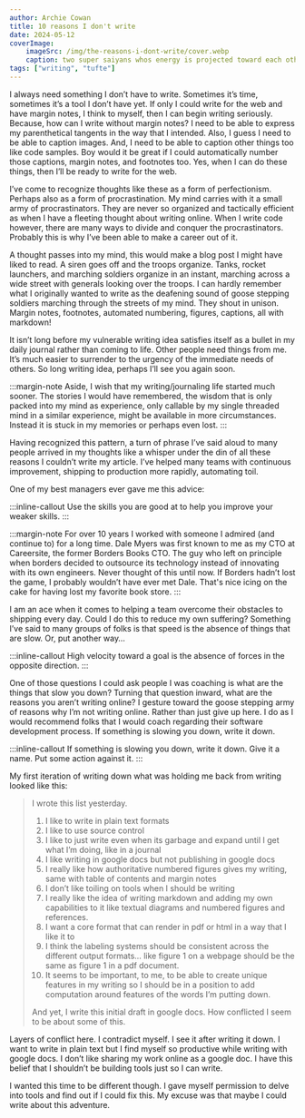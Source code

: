 ```yaml
---
author: Archie Cowan
title: 10 reasons I don't write
date: 2024-05-12
coverImage:
    imageSrc: /img/the-reasons-i-dont-write/cover.webp
    caption: two super saiyans whos energy is projected toward each other with a shallow depth of field, intense faces
tags: ["writing", "tufte"]
---
```


I always need something I don’t have to write. Sometimes it’s time, sometimes it’s a tool I don’t have yet. If only I could write for the web and have margin notes, I think to myself, then I can begin writing seriously. Because, how can I write without margin notes? I need to be able to express my parenthetical tangents in the way that I intended. Also, I guess I need to be able to caption images. And, I need to be able to caption other things too like code samples. Boy would it be great if I could automatically number those captions, margin notes, and footnotes too. Yes, when I can do these things, then I’ll be ready to write for the web.

I’ve come to recognize thoughts like these as a form of perfectionism. Perhaps also as a form of procrastination. My mind carries with it a small army of procrastinators. They are never so organized and tactically efficient as when I have a fleeting thought about writing online. When I write code however, there are many ways to divide and conquer the procrastinators. Probably this is why I’ve been able to make a career out of it.

A thought passes into my mind, this would make a blog post I might have liked to read. A siren goes off and the troops organize. Tanks, rocket launchers, and marching soldiers organize in an instant, marching across a wide street with generals looking over the troops. I can hardly remember what I originally wanted to write as the deafening sound of goose stepping soldiers marching through the streets of my mind. They shout in unison. Margin notes, footnotes, automated numbering, figures, captions, all with markdown!

It isn’t long before my vulnerable writing idea satisfies itself as a bullet in my daily journal rather than coming to life. Other people need things from me. It’s much easier to surrender to the urgency of the immediate needs of others. So long writing idea, perhaps I’ll see you again soon.

:::margin-note
Aside, I wish that my writing/journaling life started much sooner. The stories I would have remembered, the wisdom that is only packed into my mind as experience, only callable by my single threaded mind in a similar experience, might be available in more circumstances. Instead it is stuck in my memories or perhaps even lost.
:::

Having recognized this pattern, a turn of phrase I’ve said aloud to many people arrived in my thoughts like a whisper under the din of all these reasons I couldn’t write my article. I’ve helped many teams with continuous improvement, shipping to production more rapidly, automating toil.

One of my best managers ever gave me this advice:

:::inline-callout
Use the skills you are good at to help you improve your weaker skills.
:::

:::margin-note
For over 10 years I worked with someone I admired (and continue to) for a long time. Dale Myers was first known to me as my CTO at Careersite, the former Borders Books CTO. The guy who left on principle when borders decided to outsource its technology instead of innovating with its own engineers. Never thought of this until now. If Borders hadn’t lost the game, I probably wouldn’t have ever met Dale. That's nice icing on the cake for having lost my favorite book store.
:::

I am an ace when it comes to helping a team overcome their obstacles to shipping every day. Could I do this to reduce my own suffering? Something I’ve said to many groups of folks is that speed is the absence of things that are slow. Or, put another way…

:::inline-callout
High velocity toward a goal is the absence of forces in the opposite direction.
:::

One of those questions I could ask people I was coaching is what are the things that slow you down? Turning that question inward, what are the reasons you aren’t writing online? I gesture toward the goose stepping army of reasons why I’m not writing online. Rather than just give up here. I do as I would recommend folks that I would coach regarding their software development process. If something is slowing you down, write it down.

:::inline-callout
If something is slowing you down, write it down. Give it a name. Put some action against it.
:::

My first iteration of writing down what was holding me back from writing looked like this:

> I wrote this list yesterday.
>
> 1. I like to write in plain text formats
> 1. I like to use source control
> 1. I like to just write even when its garbage and expand until I get what I’m doing, like in a journal
> 1. I like writing in google docs but not publishing in google docs
> 1. I really like how authoritative numbered figures gives my writing, same with table of contents and margin notes
> 1. I don’t like toiling on tools when I should be writing
> 1. I really like the idea of writing markdown and adding my own capabilities to it like textual diagrams and numbered figures and references.
> 1. I want a core format that can render in pdf or html in a way that I like it to
> 1. I think the labeling systems should be consistent across the different output formats… like figure 1 on a webpage should be the same as figure 1 in a pdf document.
> 1. It seems to be important, to me, to be able to create unique features in my writing so I should be in a position to add computation around features of the words I’m putting down.
>
> And yet, I write this initial draft in google docs. How conflicted I seem to be about some of this.

Layers of conflict here. I contradict myself. I see it after writing it down. I want to write in plain text but I find myself so productive while writing with google docs. I don’t like sharing my work online as a google doc. I have this belief that I shouldn’t be building tools just so I can write.

I wanted this time to be different though. I gave myself permission to delve into tools and find out if I could fix this. My excuse was that maybe I could write about this adventure.
